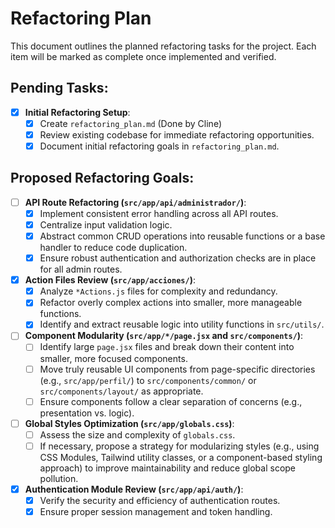# Refactoring Plan

This document outlines the planned refactoring tasks for the project. Each item will be marked as complete once implemented and verified.

## Pending Tasks:

- [x] **Initial Refactoring Setup**:
    - [x] Create `refactoring_plan.md` (Done by Cline)
    - [x] Review existing codebase for immediate refactoring opportunities.
    - [x] Document initial refactoring goals in `refactoring_plan.md`.

## Proposed Refactoring Goals:

- [ ] **API Route Refactoring (`src/app/api/administrador/`)**:
    - [x] Implement consistent error handling across all API routes.
    - [x] Centralize input validation logic.
    - [x] Abstract common CRUD operations into reusable functions or a base handler to reduce code duplication.
    - [x] Ensure robust authentication and authorization checks are in place for all admin routes.

- [x] **Action Files Review (`src/app/acciones/`)**:
    - [x] Analyze `*Actions.js` files for complexity and redundancy.
    - [x] Refactor overly complex actions into smaller, more manageable functions.
    - [x] Identify and extract reusable logic into utility functions in `src/utils/`.

- [ ] **Component Modularity (`src/app/*/page.jsx` and `src/components/`)**:
    - [ ] Identify large `page.jsx` files and break down their content into smaller, more focused components.
    - [ ] Move truly reusable UI components from page-specific directories (e.g., `src/app/perfil/`) to `src/components/common/` or `src/components/layout/` as appropriate.
    - [ ] Ensure components follow a clear separation of concerns (e.g., presentation vs. logic).

- [ ] **Global Styles Optimization (`src/app/globals.css`)**:
    - [ ] Assess the size and complexity of `globals.css`.
    - [ ] If necessary, propose a strategy for modularizing styles (e.g., using CSS Modules, Tailwind utility classes, or a component-based styling approach) to improve maintainability and reduce global scope pollution.

- [x] **Authentication Module Review (`src/app/api/auth/`)**:
    - [x] Verify the security and efficiency of authentication routes.
    - [x] Ensure proper session management and token handling.
